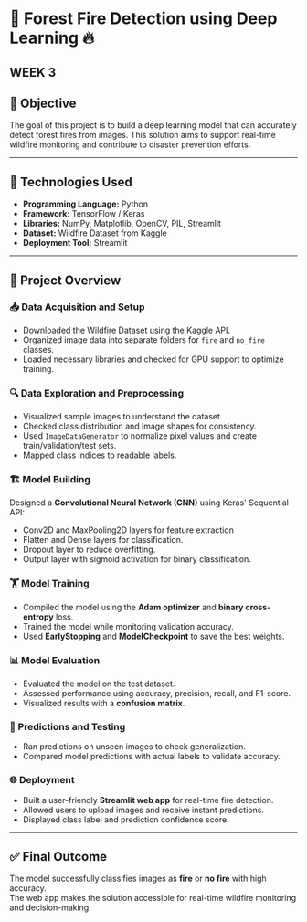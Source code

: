 # 🌲 Forest Fire Detection using Deep Learning 🔥
## WEEK 3
## 🎯 Objective
The goal of this project is to build a deep learning model that can accurately detect forest fires from images. This solution aims to support real-time wildfire monitoring and contribute to disaster prevention efforts.

---

## 🧰 Technologies Used
- **Programming Language:** Python  
- **Framework:** TensorFlow / Keras  
- **Libraries:** NumPy, Matplotlib, OpenCV, PIL, Streamlit  
- **Dataset:** Wildfire Dataset from Kaggle  
- **Deployment Tool:** Streamlit  

---

## 🚀 Project Overview

### 📥 Data Acquisition and Setup
- Downloaded the Wildfire Dataset using the Kaggle API.  
- Organized image data into separate folders for `fire` and `no_fire` classes.  
- Loaded necessary libraries and checked for GPU support to optimize training.

### 🔍 Data Exploration and Preprocessing
- Visualized sample images to understand the dataset.  
- Checked class distribution and image shapes for consistency.  
- Used `ImageDataGenerator` to normalize pixel values and create train/validation/test sets.  
- Mapped class indices to readable labels.

### 🏗️ Model Building
Designed a **Convolutional Neural Network (CNN)** using Keras' Sequential API:
- Conv2D and MaxPooling2D layers for feature extraction  
- Flatten and Dense layers for classification.  
- Dropout layer to reduce overfitting. 
- Output layer with sigmoid activation for binary classification.  

### 🏋️ Model Training
- Compiled the model using the **Adam optimizer** and **binary cross-entropy** loss.  
- Trained the model while monitoring validation accuracy.  
- Used **EarlyStopping** and **ModelCheckpoint** to save the best weights.

### 📊 Model Evaluation
- Evaluated the model on the test dataset.  
- Assessed performance using accuracy, precision, recall, and F1-score.  
- Visualized results with a **confusion matrix**.

### 🔎 Predictions and Testing
- Ran predictions on unseen images to check generalization.  
- Compared model predictions with actual labels to validate accuracy.

### 🌐 Deployment
- Built a user-friendly **Streamlit web app** for real-time fire detection.  
- Allowed users to upload images and receive instant predictions.  
- Displayed class label and prediction confidence score.

---

## ✅ Final Outcome
The model successfully classifies images as **fire** or **no fire** with high accuracy.  
The web app makes the solution accessible for real-time wildfire monitoring and decision-making.
